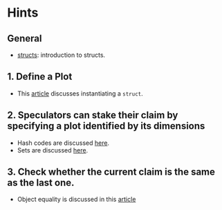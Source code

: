 # Hints

## General

- [structs][structs]: introduction to structs.

## 1. Define a Plot

- This [article][struct-instantiation] discusses instantiating a `struct`.

## 2. Speculators can stake their claim by specifying a plot identified by its dimensions

- Hash codes are discussed [here][get-hash-code].
- Sets are discussed [here][sets].

## 3. Check whether the current claim is the same as the last one.

- Object equality is discussed in this [article][equals]

[structs]: https://docs.microsoft.com/en-us/dotnet/csharp/language-reference/builtin-types/struct
[struct-instantiation]: https://docs.microsoft.com/en-us/dotnet/csharp/language-reference/builtin-types/struct#instantiation-of-a-structure-type
[get-hash-code]: https://docs.microsoft.com/en-us/dotnet/api/system.object.gethashcode?view=netcore-3.1#System_Object_GetHashCode
[sets]: https://docs.microsoft.com/en-us/dotnet/api/system.collections.generic.hashset-1?view=netcore-3.1
[equals]: https://docs.microsoft.com/en-us/dotnet/api/system.object.equals?view=netcore-3.1#System_Object_Equals_System_Object_
